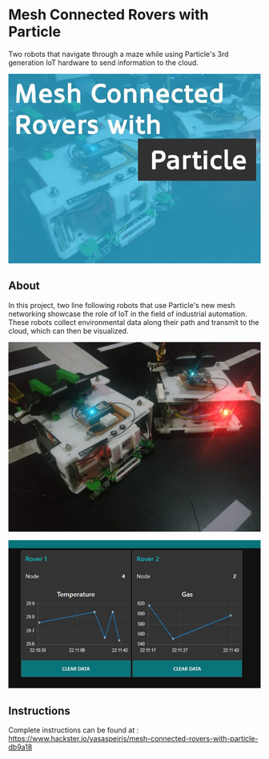# Mesh Connected Rovers with Particle
Two robots that navigate through a maze while using Particle's 3rd generation IoT hardware to send information to the cloud.

![alt text](https://github.com/yasaspeiris/meshedrovers/blob/master/images/1.main.jpg)

## About

In this project, two line following robots that use Particle's new mesh networking showcase the role of IoT in the field of industrial automation. These robots collect environmental data along their path and transmit to the cloud, which can then be visualized.

![alt text](https://github.com/yasaspeiris/meshedrovers/blob/master/images/2.rovers.jpg)

![alt text](https://github.com/yasaspeiris/meshedrovers/blob/master/images/4.dashboard.jpg)


## Instructions

Complete instructions can be found at : https://www.hackster.io/yasaspeiris/mesh-connected-rovers-with-particle-db9a18
